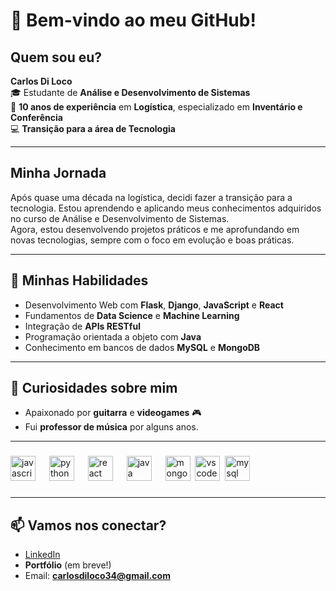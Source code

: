 # 👋 **Bem-vindo ao meu GitHub!**

## **Quem sou eu?**  
**Carlos Di Loco**  
🎓 Estudante de **Análise e Desenvolvimento de Sistemas**  
🚛 **10 anos de experiência** em **Logística**, especializado em **Inventário e Conferência**  
💻 **Transição para a área de Tecnologia**

---

## **Minha Jornada**  
Após quase uma década na logística, decidi fazer a transição para a tecnologia. Estou aprendendo e aplicando meus conhecimentos adquiridos no curso de Análise e Desenvolvimento de Sistemas.  
Agora, estou desenvolvendo projetos práticos e me aprofundando em novas tecnologias, sempre com o foco em evolução e boas práticas.

---

## 💼 **Minhas Habilidades**
- Desenvolvimento Web com **Flask**, **Django**, **JavaScript** e **React**  
- Fundamentos de **Data Science** e **Machine Learning**  
- Integração de **APIs RESTful**  
- Programação orientada a objeto com **Java**  
- Conhecimento em bancos de dados **MySQL** e **MongoDB**

---

## 🎸 **Curiosidades sobre mim**  
- Apaixonado por **guitarra** e **videogames** 🎮  
- Fui **professor de música** por alguns anos. 
---


###

<div align="left">
  <img src="https://cdn.jsdelivr.net/gh/devicons/devicon/icons/javascript/javascript-original.svg" height="40" alt="javascript logo"  />
  <img width="14" />
  <img src="https://cdn.jsdelivr.net/gh/devicons/devicon/icons/python/python-original.svg" height="40" alt="python logo"  />
  <img width="14" />
  <img src="https://cdn.jsdelivr.net/gh/devicons/devicon/icons/react/react-original.svg" height="40" alt="react logo"  />
  <img width="14" />
  <img src="https://cdn.jsdelivr.net/gh/devicons/devicon/icons/java/java-original.svg" height="40" alt="java logo"  />
  <img width="14" />
  <img src="https://cdn.jsdelivr.net/gh/devicons/devicon/icons/mongodb/mongodb-original.svg" height="40" alt="mongodb logo"  />
  <img widht="14" />
  <img src="https://cdn.jsdelivr.net/gh/devicons/devicon/icons/vscode/vscode-original.svg" height="40" alt="vscode logo"  />
  <img widht="14" />
  <img src="https://cdn.jsdelivr.net/gh/devicons/devicon/icons/mysql/mysql-original.svg" height="40" alt="mysql logo"  />
</div>


###


---

## 📫 **Vamos nos conectar?**
- [LinkedIn](https://www.linkedin.com/in/carlos-di-loco-12a379161/)  
- **Portfólio** (em breve!)  
- Email: **carlosdiloco34@gmail.com**

